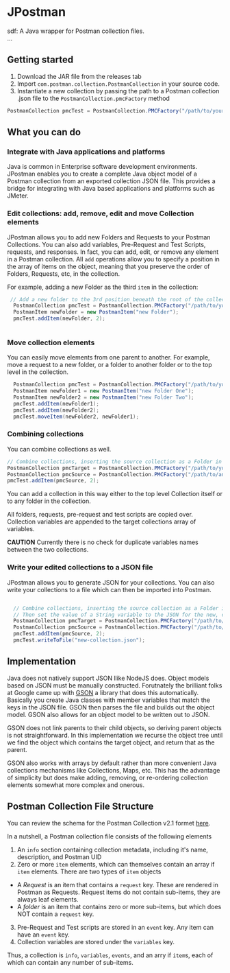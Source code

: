 # JPostman
sdf:
A Java wrapper for Postman collection files.  
...
## Getting started

1. Download the JAR file from the releases tab
2. Import `com.postman.collection.PostmanCollection` in your source code.
3. Instantiate a new collection by passing the path to a Postman collection .json file to the `PostmanCollection.pmcFactory` method

```java
PostmanCollection pmcTest = PostmanCollection.PMCFactory("/path/to/your/exported/collection.json");
```

## What you can do

### Integrate with Java applications and platforms

Java is common in Enterprise software development environments.  JPostman enables you to create a complete Java object model of a Postman collection from an exported collection JSON file.  This provides a bridge for integrating 
with Java based applications and platforms such as JMeter.  

### Edit collections: add, remove, edit and move Collection elements

JPostman allows you to add new Folders and Requests to your Postman Collections.  You can also add variables, Pre-Request and Test Scripts, requests, and responses.  In fact, 
you can add, edit, or remove any element in a Postman collection.  All `add` operations allow you to specify a position in the array of items on the object, meaning 
that you preserve the order of Folders, Requests, etc, in the collection.  

For example, adding a new Folder as the third `item` in the collection:

```java
 // Add a new folder to the 3rd position beneath the root of the collection
  PostmanCollection pmcTest = PostmanCollection.PMCFactory("/path/to/your/exported/collection.json");
  PostmanItem newFolder = new PostmanItem("new Folder");
  pmcTest.addItem(newFolder, 2);
  
  ```
  ### Move collection elements
  
You can easily move elements from one parent to another.  For example, move a request to a new folder, or a folder to another folder or to the top level in the collection.

```java
  PostmanCollection pmcTest = PostmanCollection.PMCFactory("/path/to/your/exported/collection.json");
  PostmanItem newFolder1 = new PostmanItem("new Folder One");
  PostmanItem newFolder2 = new PostmanItem("new Folder Two");
  pmcTest.addItem(newFolder1);
  pmcTest.addItem(newFolder2);
  pmcTest.moveItem(newFolder2, newFolder1);
 ```


  
  ### Combining collections
  
  You can combine collections as well.  
  
  ```java
  // Combine collections, inserting the source collection as a Folder in the 2d position from the root of the target collection
  PostmanCollection pmcTarget = PostmanCollection.PMCFactory("/path/to/your/exported/collection.json");
  PostmanCollection pmcSource = PostmanCollection.PMCFactory("/path/to/another/collection.json");
  pmcTest.addItem(pmcSource, 2);
  ```
 You can add a collection in this way either to the top level Collection itself or to any folder in the collection.  
 
 All folders, requests, pre-request and test scripts are copied over.  Collection variables are appended to the target collections array of variables.
  
  **CAUTION** Currently there is no check for duplicate variables names between the two collections.
  
### Write your edited collections to a JSON file

JPostman allows you to generate JSON for your collections.  You can also write your collections to a file which can then be imported into Postman.

```java

  // Combine collections, inserting the source collection as a Folder in the 2d position from the root of the target collection
  // Then set the value of a String variable to the JSON for the new, combined collection.  
  PostmanCollection pmcTarget = PostmanCollection.PMCFactory("/path/to/your/exported/collection.json");
  PostmanCollection pmcSource = PostmanCollection.PMCFactory("/path/to/another/collection.json");
  pmcTest.addItem(pmcSource, 2);
  pmcTest.writeToFile("new-collection.json");
 ```
 ## Implementation 
 
Java does not natively support JSON llike NodeJS does.  Object models based on JSON must be manually constructed.  Forutnately the brilliant folks at Google came up with [GSON](https://github.com/google/gson) a library that does this automatically.  Basically you create Java classes with member variables that match the keys in the JSON file.  GSON then parses the file and builds out the object model.  GSON also allows for an object model to be written out to JSON.  

GSON does not link parents to their child objects, so deriving parent objects is not straightforward.  In this implementation we recurse the object tree until we find the object which contains the target object, and return that as the parent.  

GSON also works with arrays by default rather than more convenient Java collections mechanisms like Collections, Maps, etc.  This has the advantage of simplicity but does make adding, removing, or re-ordering collection elements somewhat more complex and onerous.  

## Postman Collection File Structure

You can review the schema for the Postman Collection v2.1 formet [here](https://schema.getpostman.com/json/collection/v2.1.0/collection.json). 

In a nutshell, a Postman collection file consists of the following elements
1. An `info` section containing collection metadata, including it's name, description, and Postman UID
2. Zero or more `item` elements, which can themselves contain an array if `item` elements.  There are two types of `item` objects
 - A *Request* is an item that contains a `request` key.  These are rendered in Postman as Requests.  Request items do not contain sub-items, they are always leaf elements. 
 - A *folder* is an item that contains zero or more sub-items, but which does NOT contain a `request` key.  
3. Pre-Request and Test scripts are stored in an `event` key.  Any item can have an `event` key.
4. Collection variables are stored under the `variables` key.  

Thus, a collection is `info`, `variables`, `events`, and an arry if `item`s, each of which can contain any number of sub-items.  

